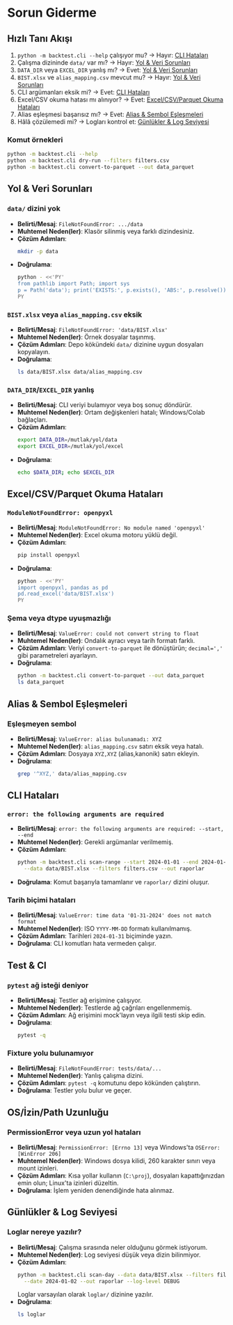 # Sorun Giderme

## Hızlı Tanı Akışı <a id="tani-akisi"></a>
1. `python -m backtest.cli --help` çalışıyor mu? → Hayır: [CLI Hataları](#cli-hatalari)
2. Çalışma dizininde `data/` var mı? → Hayır: [Yol & Veri Sorunları](#yol-veri-sorunlari)
3. `DATA_DIR` veya `EXCEL_DIR` yanlış mı? → Evet: [Yol & Veri Sorunları](#yol-veri-sorunlari)
4. `BIST.xlsx` ve `alias_mapping.csv` mevcut mu? → Hayır: [Yol & Veri Sorunları](#yol-veri-sorunlari)
5. CLI argümanları eksik mi? → Evet: [CLI Hataları](#cli-hatalari)
6. Excel/CSV okuma hatası mı alınıyor? → Evet: [Excel/CSV/Parquet Okuma Hataları](#excel-hatalari)
7. Alias eşleşmesi başarısız mı? → Evet: [Alias & Sembol Eşleşmeleri](#alias-sembol)
8. Hâlâ çözülemedi mi? → Logları kontrol et: [Günlükler & Log Seviyesi](#gunlukler-log-seviyesi)

### Komut örnekleri
```bash
python -m backtest.cli --help
python -m backtest.cli dry-run --filters filters.csv
python -m backtest.cli convert-to-parquet --out data_parquet
```

## Yol & Veri Sorunları <a id="yol-veri-sorunlari"></a>

### `data/` dizini yok
- **Belirti/Mesaj**: `FileNotFoundError: .../data`
- **Muhtemel Neden(ler)**: Klasör silinmiş veya farklı dizindesiniz.
- **Çözüm Adımları**:
  ```bash
  mkdir -p data
  ```
- **Doğrulama**:
  ```bash
  python - <<'PY'
  from pathlib import Path; import sys
  p = Path('data'); print('EXISTS:', p.exists(), 'ABS:', p.resolve())
  PY
  ```

### `BIST.xlsx` veya `alias_mapping.csv` eksik
- **Belirti/Mesaj**: `FileNotFoundError: 'data/BIST.xlsx'`
- **Muhtemel Neden(ler)**: Örnek dosyalar taşınmış.
- **Çözüm Adımları**: Depo kökündeki `data/` dizinine uygun dosyaları kopyalayın.
- **Doğrulama**:
  ```bash
  ls data/BIST.xlsx data/alias_mapping.csv
  ```

### `DATA_DIR`/`EXCEL_DIR` yanlış
- **Belirti/Mesaj**: CLI veriyi bulamıyor veya boş sonuç döndürür.
- **Muhtemel Neden(ler)**: Ortam değişkenleri hatalı; Windows/Colab bağlaçları.
- **Çözüm Adımları**:
  ```bash
  export DATA_DIR=/mutlak/yol/data
  export EXCEL_DIR=/mutlak/yol/excel
  ```
- **Doğrulama**:
  ```bash
  echo $DATA_DIR; echo $EXCEL_DIR
  ```

## Excel/CSV/Parquet Okuma Hataları <a id="excel-hatalari"></a>

### `ModuleNotFoundError: openpyxl`
- **Belirti/Mesaj**: `ModuleNotFoundError: No module named 'openpyxl'`
- **Muhtemel Neden(ler)**: Excel okuma motoru yüklü değil.
- **Çözüm Adımları**:
  ```bash
  pip install openpyxl
  ```
- **Doğrulama**:
  ```bash
  python - <<'PY'
  import openpyxl, pandas as pd
  pd.read_excel('data/BIST.xlsx')
  PY
  ```

### Şema veya dtype uyuşmazlığı
- **Belirti/Mesaj**: `ValueError: could not convert string to float`
- **Muhtemel Neden(ler)**: Ondalık ayracı veya tarih formatı farklı.
- **Çözüm Adımları**: Veriyi `convert-to-parquet` ile dönüştürün; `decimal=','` gibi parametreleri ayarlayın.
- **Doğrulama**:
  ```bash
  python -m backtest.cli convert-to-parquet --out data_parquet
  ls data_parquet
  ```

## Alias & Sembol Eşleşmeleri <a id="alias-sembol"></a>

### Eşleşmeyen sembol
- **Belirti/Mesaj**: `ValueError: alias bulunamadı: XYZ`
- **Muhtemel Neden(ler)**: `alias_mapping.csv` satırı eksik veya hatalı.
- **Çözüm Adımları**: Dosyaya `XYZ,XYZ` (alias,kanonik) satırı ekleyin.
- **Doğrulama**:
  ```bash
  grep '^XYZ,' data/alias_mapping.csv
  ```

## CLI Hataları <a id="cli-hatalari"></a>

### `error: the following arguments are required`
- **Belirti/Mesaj**: `error: the following arguments are required: --start, --end`
- **Muhtemel Neden(ler)**: Gerekli argümanlar verilmemiş.
- **Çözüm Adımları**:
  ```bash
  python -m backtest.cli scan-range --start 2024-01-01 --end 2024-01-05 \
    --data data/BIST.xlsx --filters filters.csv --out raporlar
  ```
- **Doğrulama**: Komut başarıyla tamamlanır ve `raporlar/` dizini oluşur.

### Tarih biçimi hataları
- **Belirti/Mesaj**: `ValueError: time data '01-31-2024' does not match format`
- **Muhtemel Neden(ler)**: ISO `YYYY-MM-DD` formatı kullanılmamış.
- **Çözüm Adımları**: Tarihleri `2024-01-31` biçiminde yazın.
- **Doğrulama**: CLI komutları hata vermeden çalışır.

## Test & CI <a id="test-ci"></a>

### `pytest` ağ isteği deniyor
- **Belirti/Mesaj**: Testler ağ erişimine çalışıyor.
- **Muhtemel Neden(ler)**: Testlerde ağ çağrıları engellenmemiş.
- **Çözüm Adımları**: Ağ erişimini mock'layın veya ilgili testi skip edin.
- **Doğrulama**:
  ```bash
  pytest -q
  ```

### Fixture yolu bulunamıyor
- **Belirti/Mesaj**: `FileNotFoundError: tests/data/...`
- **Muhtemel Neden(ler)**: Yanlış çalışma dizini.
- **Çözüm Adımları**: `pytest -q` komutunu depo kökünden çalıştırın.
- **Doğrulama**: Testler yolu bulur ve geçer.

## OS/İzin/Path Uzunluğu <a id="os-izin"></a>

### PermissionError veya uzun yol hataları
- **Belirti/Mesaj**: `PermissionError: [Errno 13]` veya Windows'ta `OSError: [WinError 206]`
- **Muhtemel Neden(ler)**: Windows dosya kilidi, 260 karakter sınırı veya mount izinleri.
- **Çözüm Adımları**: Kısa yollar kullanın (`C:\proj`), dosyaları kapattığınızdan emin olun; Linux'ta izinleri düzeltin.
- **Doğrulama**: İşlem yeniden denendiğinde hata alınmaz.

## Günlükler & Log Seviyesi <a id="gunlukler-log-seviyesi"></a>

### Loglar nereye yazılır?
- **Belirti/Mesaj**: Çalışma sırasında neler olduğunu görmek istiyorum.
- **Muhtemel Neden(ler)**: Log seviyesi düşük veya dizin bilinmiyor.
- **Çözüm Adımları**:
  ```bash
  python -m backtest.cli scan-day --data data/BIST.xlsx --filters filters.csv \
    --date 2024-01-02 --out raporlar --log-level DEBUG
  ```
  Loglar varsayılan olarak `loglar/` dizinine yazılır.
- **Doğrulama**:
  ```bash
  ls loglar
  ```

